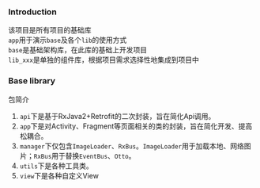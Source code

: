 ### Introduction
该项目是所有项目的基础库<br/>
`app`用于演示`base`及各个`lib`的使用方式<br/>
`base`是基础架构库，在此库的基础上开发项目<br/>
`lib_xxx`是单独的组件库，根据项目需求选择性地集成到项目中<br/>

### Base library
包简介
1. `api`下是基于RxJava2+Retrofit的二次封装，旨在简化Api调用。
2. `app`下是对Activity、Fragment等页面相关的类的封装，旨在简化开发、提高松耦合。
3. `manager`下仅包含`ImageLoader`、`RxBus`。`ImageLoader`用于加载本地、网络图片；`RxBus`用于替换`EventBus`、`Otto`。
4. `utils`下是各种工具类。
5. `view`下是各种自定义View
